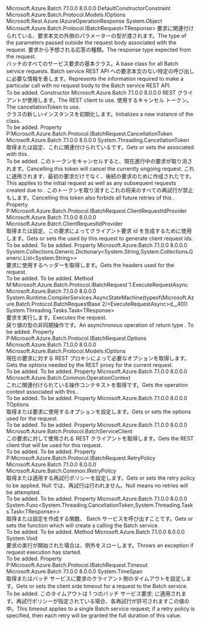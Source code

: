 <Type Name="BatchRequestBase&lt;TOptions,TResponse&gt;" FullName="Microsoft.Azure.Batch.Protocol.BatchRequestBase&lt;TOptions,TResponse&gt;">
  <TypeSignature Language="C#" Value="public abstract class BatchRequestBase&lt;TOptions,TResponse&gt; : Microsoft.Azure.Batch.Protocol.IBatchRequest&lt;TResponse&gt; where TOptions : IOptionsnew() where TResponse : IAzureOperationResponse" />
  <TypeSignature Language="ILAsm" Value=".class public auto ansi abstract beforefieldinit BatchRequestBase`2&lt;.ctor (class Microsoft.Azure.Batch.Protocol.Models.IOptions) TOptions, (class Microsoft.Rest.Azure.IAzureOperationResponse) TResponse&gt; extends System.Object implements class Microsoft.Azure.Batch.Protocol.IBatchRequest, class Microsoft.Azure.Batch.Protocol.IBatchRequest`1&lt;!TResponse&gt;" />
  <TypeSignature Language="DocId" Value="T:Microsoft.Azure.Batch.Protocol.BatchRequestBase`2" />
  <TypeSignature Language="VB.NET" Value="Public MustInherit Class BatchRequestBase(Of TOptions, TResponse)&#xA;Implements IBatchRequest(Of TResponse)" />
  <TypeSignature Language="F#" Value="type BatchRequestBase&lt;'Options, 'Response (requires 'Options :&gt; IOptions and 'Options : (new : unit -&gt; 'Options) and 'Response :&gt; IAzureOperationResponse)&gt; = class&#xA;    interface IBatchRequest&lt;'Response (requires 'Response :&gt; IAzureOperationResponse)&gt;&#xA;    interface IBatchRequest" />
  <AssemblyInfo>
    <AssemblyName>Microsoft.Azure.Batch</AssemblyName>
    <AssemblyVersion>7.1.0.0</AssemblyVersion>
    <AssemblyVersion>8.0.0.0</AssemblyVersion>
  </AssemblyInfo>
  <TypeParameters>
    <TypeParameter Name="TOptions">
      <Constraints>
        <ParameterAttribute>DefaultConstructorConstraint</ParameterAttribute>
        <InterfaceName>Microsoft.Azure.Batch.Protocol.Models.IOptions</InterfaceName>
      </Constraints>
    </TypeParameter>
    <TypeParameter Name="TResponse">
      <Constraints>
        <InterfaceName>Microsoft.Rest.Azure.IAzureOperationResponse</InterfaceName>
      </Constraints>
    </TypeParameter>
  </TypeParameters>
  <Base>
    <BaseTypeName>System.Object</BaseTypeName>
  </Base>
  <Interfaces>
    <Interface>
      <InterfaceName>Microsoft.Azure.Batch.Protocol.IBatchRequest&lt;TResponse&gt;</InterfaceName>
    </Interface>
  </Interfaces>
  <Docs>
    <typeparam name="TOptions"><span data-ttu-id="892c8-101">要求に関連付けられている、要求本文の外側のパラメーターの型が渡されます。</span><span class="sxs-lookup"><span data-stu-id="892c8-101">The type of the parameters passed outside the request body associated with the request.</span></span></typeparam>
    <typeparam name="TResponse"><span data-ttu-id="892c8-102">要求から予想される応答の種類。</span><span class="sxs-lookup"><span data-stu-id="892c8-102">The response type expected from the request.</span></span></typeparam>
    <summary>
            <span data-ttu-id="892c8-103">バッチのすべてのサービス要求の基本クラス。</span><span class="sxs-lookup"><span data-stu-id="892c8-103">A base class for all Batch service requests.</span></span> <span data-ttu-id="892c8-104">Batch service REST API への要求本文のない特定の呼び出しに必要な情報を表します。</span><span class="sxs-lookup"><span data-stu-id="892c8-104">Represents the information required to make a particular call with no request body to the Batch service REST API.</span></span>
            </summary>
    <remarks>To be added.</remarks>
  </Docs>
  <Members>
    <Member MemberName=".ctor">
      <MemberSignature Language="C#" Value="protected BatchRequestBase (Microsoft.Azure.Batch.Protocol.BatchServiceClient restClient, System.Threading.CancellationToken cancellationToken);" />
      <MemberSignature Language="ILAsm" Value=".method familyhidebysig specialname rtspecialname instance void .ctor(class Microsoft.Azure.Batch.Protocol.BatchServiceClient restClient, valuetype System.Threading.CancellationToken cancellationToken) cil managed" />
      <MemberSignature Language="DocId" Value="M:Microsoft.Azure.Batch.Protocol.BatchRequestBase`2.#ctor(Microsoft.Azure.Batch.Protocol.BatchServiceClient,System.Threading.CancellationToken)" />
      <MemberSignature Language="F#" Value="new Microsoft.Azure.Batch.Protocol.BatchRequestBase&lt;'Options, 'Response (requires 'Options :&gt; Microsoft.Azure.Batch.Protocol.Models.IOptions and 'Options : (new : unit -&gt; 'Options) and 'Response :&gt; Microsoft.Rest.Azure.IAzureOperationResponse)&gt; : Microsoft.Azure.Batch.Protocol.BatchServiceClient * System.Threading.CancellationToken -&gt; Microsoft.Azure.Batch.Protocol.BatchRequestBase&lt;'Options, 'Response (requires 'Options :&gt; Microsoft.Azure.Batch.Protocol.Models.IOptions and 'Options : (new : unit -&gt; 'Options) and 'Response :&gt; Microsoft.Rest.Azure.IAzureOperationResponse)&gt;" Usage="new Microsoft.Azure.Batch.Protocol.BatchRequestBase&lt;'Options, 'Response (requires 'Options :&gt; Microsoft.Azure.Batch.Protocol.Models.IOptions and 'Options : (new : unit -&gt; 'Options) and 'Response :&gt; Microsoft.Rest.Azure.IAzureOperationResponse)&gt; (restClient, cancellationToken)" />
      <MemberType>Constructor</MemberType>
      <AssemblyInfo>
        <AssemblyName>Microsoft.Azure.Batch</AssemblyName>
        <AssemblyVersion>7.1.0.0</AssemblyVersion>
        <AssemblyVersion>8.0.0.0</AssemblyVersion>
      </AssemblyInfo>
      <Parameters>
        <Parameter Name="restClient" Type="Microsoft.Azure.Batch.Protocol.BatchServiceClient" />
        <Parameter Name="cancellationToken" Type="System.Threading.CancellationToken" />
      </Parameters>
      <Docs>
        <param name="restClient"><span data-ttu-id="892c8-105">REST クライアントが使用します。</span><span class="sxs-lookup"><span data-stu-id="892c8-105">The REST client to use.</span></span></param>
        <param name="cancellationToken"><span data-ttu-id="892c8-106">使用するキャンセル トークン。</span><span class="sxs-lookup"><span data-stu-id="892c8-106">The cancellationToken to use.</span></span></param>
        <summary>
            <span data-ttu-id="892c8-107"><see cref="T:Microsoft.Azure.Batch.Protocol.BatchRequestBase`2" /> クラスの新しいインスタンスを初期化します。</span><span class="sxs-lookup"><span data-stu-id="892c8-107">Initializes a new instance of the <see cref="T:Microsoft.Azure.Batch.Protocol.BatchRequestBase`2" /> class.</span></span>
            </summary>
        <remarks>To be added.</remarks>
      </Docs>
    </Member>
    <Member MemberName="CancellationToken">
      <MemberSignature Language="C#" Value="public System.Threading.CancellationToken CancellationToken { get; set; }" />
      <MemberSignature Language="ILAsm" Value=".property instance valuetype System.Threading.CancellationToken CancellationToken" />
      <MemberSignature Language="DocId" Value="P:Microsoft.Azure.Batch.Protocol.BatchRequestBase`2.CancellationToken" />
      <MemberSignature Language="VB.NET" Value="Public Property CancellationToken As CancellationToken" />
      <MemberSignature Language="F#" Value="member this.CancellationToken : System.Threading.CancellationToken with get, set" Usage="Microsoft.Azure.Batch.Protocol.BatchRequestBase&lt;'Options, 'Response (requires 'Options :&gt; Microsoft.Azure.Batch.Protocol.Models.IOptions and 'Options : (new : unit -&gt; 'Options) and 'Response :&gt; Microsoft.Rest.Azure.IAzureOperationResponse)&gt;.CancellationToken" />
      <MemberType>Property</MemberType>
      <Implements>
        <InterfaceMember>P:Microsoft.Azure.Batch.Protocol.IBatchRequest.CancellationToken</InterfaceMember>
      </Implements>
      <AssemblyInfo>
        <AssemblyName>Microsoft.Azure.Batch</AssemblyName>
        <AssemblyVersion>7.1.0.0</AssemblyVersion>
        <AssemblyVersion>8.0.0.0</AssemblyVersion>
      </AssemblyInfo>
      <ReturnValue>
        <ReturnType>System.Threading.CancellationToken</ReturnType>
      </ReturnValue>
      <Docs>
        <summary>
            <span data-ttu-id="892c8-108">取得または設定、<see cref="P:Microsoft.Azure.Batch.Protocol.BatchRequestBase`2.CancellationToken" />これに関連付けられている<see cref="T:Microsoft.Azure.Batch.Protocol.IBatchRequest" />です。</span><span class="sxs-lookup"><span data-stu-id="892c8-108">Gets or sets the <see cref="P:Microsoft.Azure.Batch.Protocol.BatchRequestBase`2.CancellationToken" /> associated with this <see cref="T:Microsoft.Azure.Batch.Protocol.IBatchRequest" />.</span></span>
            </summary>
        <value>To be added.</value>
        <remarks>
          <para>
            <span data-ttu-id="892c8-109">このトークンをキャンセルすると、現在進行中の要求が取り消されます。</span><span class="sxs-lookup"><span data-stu-id="892c8-109">Cancelling this token will cancel the currently ongoing request.</span></span> <span data-ttu-id="892c8-110">これに適用されます、最初の要求だけでなく、後続の要求のために作成された<see cref="P:Microsoft.Azure.Batch.Protocol.BatchRequestBase`2.RetryPolicy" />です。</span><span class="sxs-lookup"><span data-stu-id="892c8-110">This applies to the initial request as well as any subsequent requests created due to <see cref="P:Microsoft.Azure.Batch.Protocol.BatchRequestBase`2.RetryPolicy" />.</span></span> <span data-ttu-id="892c8-111">このトークンを取り消すとこれの将来のすべての再試行が禁止も<see cref="T:Microsoft.Azure.Batch.Protocol.IBatchRequest" />します。</span><span class="sxs-lookup"><span data-stu-id="892c8-111">Cancelling this token also forbids all future retries of this <see cref="T:Microsoft.Azure.Batch.Protocol.IBatchRequest" />.</span></span>
            </para>
        </remarks>
      </Docs>
    </Member>
    <Member MemberName="ClientRequestIdProvider">
      <MemberSignature Language="C#" Value="public Microsoft.Azure.Batch.ClientRequestIdProvider ClientRequestIdProvider { get; set; }" />
      <MemberSignature Language="ILAsm" Value=".property instance class Microsoft.Azure.Batch.ClientRequestIdProvider ClientRequestIdProvider" />
      <MemberSignature Language="DocId" Value="P:Microsoft.Azure.Batch.Protocol.BatchRequestBase`2.ClientRequestIdProvider" />
      <MemberSignature Language="VB.NET" Value="Public Property ClientRequestIdProvider As ClientRequestIdProvider" />
      <MemberSignature Language="F#" Value="member this.ClientRequestIdProvider : Microsoft.Azure.Batch.ClientRequestIdProvider with get, set" Usage="Microsoft.Azure.Batch.Protocol.BatchRequestBase&lt;'Options, 'Response (requires 'Options :&gt; Microsoft.Azure.Batch.Protocol.Models.IOptions and 'Options : (new : unit -&gt; 'Options) and 'Response :&gt; Microsoft.Rest.Azure.IAzureOperationResponse)&gt;.ClientRequestIdProvider" />
      <MemberType>Property</MemberType>
      <Implements>
        <InterfaceMember>P:Microsoft.Azure.Batch.Protocol.IBatchRequest.ClientRequestIdProvider</InterfaceMember>
      </Implements>
      <AssemblyInfo>
        <AssemblyName>Microsoft.Azure.Batch</AssemblyName>
        <AssemblyVersion>7.1.0.0</AssemblyVersion>
        <AssemblyVersion>8.0.0.0</AssemblyVersion>
      </AssemblyInfo>
      <ReturnValue>
        <ReturnType>Microsoft.Azure.Batch.ClientRequestIdProvider</ReturnType>
      </ReturnValue>
      <Docs>
        <summary>
            <span data-ttu-id="892c8-112">取得または設定、<see cref="P:Microsoft.Azure.Batch.Protocol.BatchRequestBase`2.ClientRequestIdProvider" />この要求によってクライアント要求 id を生成するために使用します。</span><span class="sxs-lookup"><span data-stu-id="892c8-112">Gets or sets the <see cref="P:Microsoft.Azure.Batch.Protocol.BatchRequestBase`2.ClientRequestIdProvider" /> used by this request to generate client request ids.</span></span>
            </summary>
        <value>To be added.</value>
        <remarks>To be added.</remarks>
      </Docs>
    </Member>
    <Member MemberName="CustomHeaders">
      <MemberSignature Language="C#" Value="public System.Collections.Generic.Dictionary&lt;string,System.Collections.Generic.List&lt;string&gt;&gt; CustomHeaders { get; }" />
      <MemberSignature Language="ILAsm" Value=".property instance class System.Collections.Generic.Dictionary`2&lt;string, class System.Collections.Generic.List`1&lt;string&gt;&gt; CustomHeaders" />
      <MemberSignature Language="DocId" Value="P:Microsoft.Azure.Batch.Protocol.BatchRequestBase`2.CustomHeaders" />
      <MemberSignature Language="VB.NET" Value="Public ReadOnly Property CustomHeaders As Dictionary(Of String, List(Of String))" />
      <MemberSignature Language="F#" Value="member this.CustomHeaders : System.Collections.Generic.Dictionary&lt;string, System.Collections.Generic.List&lt;string&gt;&gt;" Usage="Microsoft.Azure.Batch.Protocol.BatchRequestBase&lt;'Options, 'Response (requires 'Options :&gt; Microsoft.Azure.Batch.Protocol.Models.IOptions and 'Options : (new : unit -&gt; 'Options) and 'Response :&gt; Microsoft.Rest.Azure.IAzureOperationResponse)&gt;.CustomHeaders" />
      <MemberType>Property</MemberType>
      <AssemblyInfo>
        <AssemblyName>Microsoft.Azure.Batch</AssemblyName>
        <AssemblyVersion>7.1.0.0</AssemblyVersion>
        <AssemblyVersion>8.0.0.0</AssemblyVersion>
      </AssemblyInfo>
      <ReturnValue>
        <ReturnType>System.Collections.Generic.Dictionary&lt;System.String,System.Collections.Generic.List&lt;System.String&gt;&gt;</ReturnType>
      </ReturnValue>
      <Docs>
        <summary>
            <span data-ttu-id="892c8-113">要求に使用するヘッダーを取得します。</span><span class="sxs-lookup"><span data-stu-id="892c8-113">Gets the headers used for the request.</span></span>
            </summary>
        <value>To be added.</value>
        <remarks>To be added.</remarks>
      </Docs>
    </Member>
    <Member MemberName="ExecuteRequestAsync">
      <MemberSignature Language="C#" Value="public System.Threading.Tasks.Task&lt;TResponse&gt; ExecuteRequestAsync ();" />
      <MemberSignature Language="ILAsm" Value=".method public hidebysig newslot virtual instance class System.Threading.Tasks.Task`1&lt;!TResponse&gt; ExecuteRequestAsync() cil managed" />
      <MemberSignature Language="DocId" Value="M:Microsoft.Azure.Batch.Protocol.BatchRequestBase`2.ExecuteRequestAsync" />
      <MemberSignature Language="VB.NET" Value="Public Function ExecuteRequestAsync () As Task(Of TResponse)" />
      <MemberSignature Language="F#" Value="abstract member ExecuteRequestAsync : unit -&gt; System.Threading.Tasks.Task&lt;'Response (requires 'Response :&gt; Microsoft.Rest.Azure.IAzureOperationResponse)&gt;&#xA;override this.ExecuteRequestAsync : unit -&gt; System.Threading.Tasks.Task&lt;'Response (requires 'Response :&gt; Microsoft.Rest.Azure.IAzureOperationResponse)&gt;" Usage="batchRequestBase.ExecuteRequestAsync " />
      <MemberType>Method</MemberType>
      <Implements>
        <InterfaceMember>M:Microsoft.Azure.Batch.Protocol.IBatchRequest`1.ExecuteRequestAsync</InterfaceMember>
      </Implements>
      <AssemblyInfo>
        <AssemblyName>Microsoft.Azure.Batch</AssemblyName>
        <AssemblyVersion>7.1.0.0</AssemblyVersion>
        <AssemblyVersion>8.0.0.0</AssemblyVersion>
      </AssemblyInfo>
      <Attributes>
        <Attribute>
          <AttributeName>System.Runtime.CompilerServices.AsyncStateMachine(typeof(Microsoft.Azure.Batch.Protocol.BatchRequestBase`2/&lt;ExecuteRequestAsync&gt;d__40))</AttributeName>
        </Attribute>
      </Attributes>
      <ReturnValue>
        <ReturnType>System.Threading.Tasks.Task&lt;TResponse&gt;</ReturnType>
      </ReturnValue>
      <Parameters />
      <Docs>
        <summary>
            <span data-ttu-id="892c8-114">要求を実行します。</span><span class="sxs-lookup"><span data-stu-id="892c8-114">Executes the request.</span></span>
            </summary>
        <returns><span data-ttu-id="892c8-115">戻り値の型の非同期操作<typeparamref name="TResponse" />です。</span><span class="sxs-lookup"><span data-stu-id="892c8-115">An asynchronous operation of return type <typeparamref name="TResponse" />.</span></span></returns>
        <remarks>To be added.</remarks>
      </Docs>
    </Member>
    <Member MemberName="Microsoft.Azure.Batch.Protocol.IBatchRequest.Options">
      <MemberSignature Language="C#" Value="Microsoft.Azure.Batch.Protocol.Models.IOptions Microsoft.Azure.Batch.Protocol.IBatchRequest.Options { get; }" />
      <MemberSignature Language="ILAsm" Value=".property instance class Microsoft.Azure.Batch.Protocol.Models.IOptions Microsoft.Azure.Batch.Protocol.IBatchRequest.Options" />
      <MemberSignature Language="DocId" Value="P:Microsoft.Azure.Batch.Protocol.BatchRequestBase`2.Microsoft#Azure#Batch#Protocol#IBatchRequest#Options" />
      <MemberSignature Language="VB.NET" Value=" ReadOnly Property Options As IOptions Implements IBatchRequest.Options" />
      <MemberSignature Language="F#" Usage="Microsoft.Azure.Batch.Protocol.BatchRequestBase&lt;'Options, 'Response (requires 'Options :&gt; Microsoft.Azure.Batch.Protocol.Models.IOptions and 'Options : (new : unit -&gt; 'Options) and 'Response :&gt; Microsoft.Rest.Azure.IAzureOperationResponse)&gt;.Microsoft.Azure.Batch.Protocol.IBatchRequest.Options" />
      <MemberType>Property</MemberType>
      <Implements>
        <InterfaceMember>P:Microsoft.Azure.Batch.Protocol.IBatchRequest.Options</InterfaceMember>
      </Implements>
      <AssemblyInfo>
        <AssemblyName>Microsoft.Azure.Batch</AssemblyName>
        <AssemblyVersion>7.1.0.0</AssemblyVersion>
        <AssemblyVersion>8.0.0.0</AssemblyVersion>
      </AssemblyInfo>
      <ReturnValue>
        <ReturnType>Microsoft.Azure.Batch.Protocol.Models.IOptions</ReturnType>
      </ReturnValue>
      <Docs>
        <summary>
            <span data-ttu-id="892c8-116">現在の要求に対する REST プロキシによって必要なオプションを取得します。</span><span class="sxs-lookup"><span data-stu-id="892c8-116">Gets the options needed by the REST proxy for the current request.</span></span>
            </summary>
        <value>To be added.</value>
        <remarks>To be added.</remarks>
      </Docs>
    </Member>
    <Member MemberName="OperationContext">
      <MemberSignature Language="C#" Value="public Microsoft.Azure.Batch.Common.OperationContext OperationContext { get; }" />
      <MemberSignature Language="ILAsm" Value=".property instance class Microsoft.Azure.Batch.Common.OperationContext OperationContext" />
      <MemberSignature Language="DocId" Value="P:Microsoft.Azure.Batch.Protocol.BatchRequestBase`2.OperationContext" />
      <MemberSignature Language="VB.NET" Value="Public ReadOnly Property OperationContext As OperationContext" />
      <MemberSignature Language="F#" Value="member this.OperationContext : Microsoft.Azure.Batch.Common.OperationContext" Usage="Microsoft.Azure.Batch.Protocol.BatchRequestBase&lt;'Options, 'Response (requires 'Options :&gt; Microsoft.Azure.Batch.Protocol.Models.IOptions and 'Options : (new : unit -&gt; 'Options) and 'Response :&gt; Microsoft.Rest.Azure.IAzureOperationResponse)&gt;.OperationContext" />
      <MemberType>Property</MemberType>
      <AssemblyInfo>
        <AssemblyName>Microsoft.Azure.Batch</AssemblyName>
        <AssemblyVersion>7.1.0.0</AssemblyVersion>
        <AssemblyVersion>8.0.0.0</AssemblyVersion>
      </AssemblyInfo>
      <ReturnValue>
        <ReturnType>Microsoft.Azure.Batch.Common.OperationContext</ReturnType>
      </ReturnValue>
      <Docs>
        <summary>
            <span data-ttu-id="892c8-117">これに関連付けられている操作コンテキストを取得<see cref="T:Microsoft.Azure.Batch.Protocol.IBatchRequest" />です。</span><span class="sxs-lookup"><span data-stu-id="892c8-117">Gets the operation context associated with this <see cref="T:Microsoft.Azure.Batch.Protocol.IBatchRequest" />.</span></span>
            </summary>
        <value>To be added.</value>
        <remarks>To be added.</remarks>
      </Docs>
    </Member>
    <Member MemberName="Options">
      <MemberSignature Language="C#" Value="public TOptions Options { get; set; }" />
      <MemberSignature Language="ILAsm" Value=".property instance !TOptions Options" />
      <MemberSignature Language="DocId" Value="P:Microsoft.Azure.Batch.Protocol.BatchRequestBase`2.Options" />
      <MemberSignature Language="VB.NET" Value="Public Property Options As TOptions" />
      <MemberSignature Language="F#" Value="member this.Options : 'Options with get, set" Usage="Microsoft.Azure.Batch.Protocol.BatchRequestBase&lt;'Options, 'Response (requires 'Options :&gt; Microsoft.Azure.Batch.Protocol.Models.IOptions and 'Options : (new : unit -&gt; 'Options) and 'Response :&gt; Microsoft.Rest.Azure.IAzureOperationResponse)&gt;.Options" />
      <MemberType>Property</MemberType>
      <AssemblyInfo>
        <AssemblyName>Microsoft.Azure.Batch</AssemblyName>
        <AssemblyVersion>7.1.0.0</AssemblyVersion>
        <AssemblyVersion>8.0.0.0</AssemblyVersion>
      </AssemblyInfo>
      <ReturnValue>
        <ReturnType>TOptions</ReturnType>
      </ReturnValue>
      <Docs>
        <summary>
            <span data-ttu-id="892c8-118">取得または要求に使用するオプションを設定します。</span><span class="sxs-lookup"><span data-stu-id="892c8-118">Gets or sets the options used for the request.</span></span>
            </summary>
        <value>To be added.</value>
        <remarks>To be added.</remarks>
      </Docs>
    </Member>
    <Member MemberName="RestClient">
      <MemberSignature Language="C#" Value="public Microsoft.Azure.Batch.Protocol.BatchServiceClient RestClient { get; }" />
      <MemberSignature Language="ILAsm" Value=".property instance class Microsoft.Azure.Batch.Protocol.BatchServiceClient RestClient" />
      <MemberSignature Language="DocId" Value="P:Microsoft.Azure.Batch.Protocol.BatchRequestBase`2.RestClient" />
      <MemberSignature Language="VB.NET" Value="Public ReadOnly Property RestClient As BatchServiceClient" />
      <MemberSignature Language="F#" Value="member this.RestClient : Microsoft.Azure.Batch.Protocol.BatchServiceClient" Usage="Microsoft.Azure.Batch.Protocol.BatchRequestBase&lt;'Options, 'Response (requires 'Options :&gt; Microsoft.Azure.Batch.Protocol.Models.IOptions and 'Options : (new : unit -&gt; 'Options) and 'Response :&gt; Microsoft.Rest.Azure.IAzureOperationResponse)&gt;.RestClient" />
      <MemberType>Property</MemberType>
      <AssemblyInfo>
        <AssemblyName>Microsoft.Azure.Batch</AssemblyName>
        <AssemblyVersion>7.1.0.0</AssemblyVersion>
        <AssemblyVersion>8.0.0.0</AssemblyVersion>
      </AssemblyInfo>
      <ReturnValue>
        <ReturnType>Microsoft.Azure.Batch.Protocol.BatchServiceClient</ReturnType>
      </ReturnValue>
      <Docs>
        <summary>
            <span data-ttu-id="892c8-119">この要求に対して使用される REST クライアントを取得します。</span><span class="sxs-lookup"><span data-stu-id="892c8-119">Gets the REST client that will be used for this request.</span></span>
            </summary>
        <value>To be added.</value>
        <remarks>To be added.</remarks>
      </Docs>
    </Member>
    <Member MemberName="RetryPolicy">
      <MemberSignature Language="C#" Value="public Microsoft.Azure.Batch.Common.IRetryPolicy RetryPolicy { get; set; }" />
      <MemberSignature Language="ILAsm" Value=".property instance class Microsoft.Azure.Batch.Common.IRetryPolicy RetryPolicy" />
      <MemberSignature Language="DocId" Value="P:Microsoft.Azure.Batch.Protocol.BatchRequestBase`2.RetryPolicy" />
      <MemberSignature Language="VB.NET" Value="Public Property RetryPolicy As IRetryPolicy" />
      <MemberSignature Language="F#" Value="member this.RetryPolicy : Microsoft.Azure.Batch.Common.IRetryPolicy with get, set" Usage="Microsoft.Azure.Batch.Protocol.BatchRequestBase&lt;'Options, 'Response (requires 'Options :&gt; Microsoft.Azure.Batch.Protocol.Models.IOptions and 'Options : (new : unit -&gt; 'Options) and 'Response :&gt; Microsoft.Rest.Azure.IAzureOperationResponse)&gt;.RetryPolicy" />
      <MemberType>Property</MemberType>
      <Implements>
        <InterfaceMember>P:Microsoft.Azure.Batch.Protocol.IBatchRequest.RetryPolicy</InterfaceMember>
      </Implements>
      <AssemblyInfo>
        <AssemblyName>Microsoft.Azure.Batch</AssemblyName>
        <AssemblyVersion>7.1.0.0</AssemblyVersion>
        <AssemblyVersion>8.0.0.0</AssemblyVersion>
      </AssemblyInfo>
      <ReturnValue>
        <ReturnType>Microsoft.Azure.Batch.Common.IRetryPolicy</ReturnType>
      </ReturnValue>
      <Docs>
        <summary>
            <span data-ttu-id="892c8-120">取得または適用する再試行ポリシーを設定します。</span><span class="sxs-lookup"><span data-stu-id="892c8-120">Gets or sets the retry policy to be applied.</span></span>
            <span data-ttu-id="892c8-121">Null では、再試行は行われません。</span><span class="sxs-lookup"><span data-stu-id="892c8-121">Null means no retries will be attempted.</span></span>
            </summary>
        <value>To be added.</value>
        <remarks>To be added.</remarks>
      </Docs>
    </Member>
    <Member MemberName="ServiceRequestFunc">
      <MemberSignature Language="C#" Value="public Func&lt;System.Threading.CancellationToken,System.Threading.Tasks.Task&lt;TResponse&gt;&gt; ServiceRequestFunc { get; set; }" />
      <MemberSignature Language="ILAsm" Value=".property instance class System.Func`2&lt;valuetype System.Threading.CancellationToken, class System.Threading.Tasks.Task`1&lt;!TResponse&gt;&gt; ServiceRequestFunc" />
      <MemberSignature Language="DocId" Value="P:Microsoft.Azure.Batch.Protocol.BatchRequestBase`2.ServiceRequestFunc" />
      <MemberSignature Language="VB.NET" Value="Public Property ServiceRequestFunc As Func(Of CancellationToken, Task(Of TResponse))" />
      <MemberSignature Language="F#" Value="member this.ServiceRequestFunc : Func&lt;System.Threading.CancellationToken, System.Threading.Tasks.Task&lt;'Response&gt;&gt; with get, set" Usage="Microsoft.Azure.Batch.Protocol.BatchRequestBase&lt;'Options, 'Response (requires 'Options :&gt; Microsoft.Azure.Batch.Protocol.Models.IOptions and 'Options : (new : unit -&gt; 'Options) and 'Response :&gt; Microsoft.Rest.Azure.IAzureOperationResponse)&gt;.ServiceRequestFunc" />
      <MemberType>Property</MemberType>
      <AssemblyInfo>
        <AssemblyName>Microsoft.Azure.Batch</AssemblyName>
        <AssemblyVersion>7.1.0.0</AssemblyVersion>
        <AssemblyVersion>8.0.0.0</AssemblyVersion>
      </AssemblyInfo>
      <ReturnValue>
        <ReturnType>System.Func&lt;System.Threading.CancellationToken,System.Threading.Tasks.Task&lt;TResponse&gt;&gt;</ReturnType>
      </ReturnValue>
      <Docs>
        <summary>
            <span data-ttu-id="892c8-122">取得または設定を作成する関数、 <see cref="T:System.Threading.Tasks.Task" /> Batch サービスを呼び出すことです。</span><span class="sxs-lookup"><span data-stu-id="892c8-122">Gets or sets the function which will create a <see cref="T:System.Threading.Tasks.Task" /> calling the Batch service.</span></span>
            </summary>
        <value>To be added.</value>
        <remarks>To be added.</remarks>
      </Docs>
    </Member>
    <Member MemberName="ThrowIfRequestExecutionHasStarted">
      <MemberSignature Language="C#" Value="protected void ThrowIfRequestExecutionHasStarted ();" />
      <MemberSignature Language="ILAsm" Value=".method familyhidebysig instance void ThrowIfRequestExecutionHasStarted() cil managed" />
      <MemberSignature Language="DocId" Value="M:Microsoft.Azure.Batch.Protocol.BatchRequestBase`2.ThrowIfRequestExecutionHasStarted" />
      <MemberSignature Language="VB.NET" Value="Protected Sub ThrowIfRequestExecutionHasStarted ()" />
      <MemberSignature Language="F#" Value="member this.ThrowIfRequestExecutionHasStarted : unit -&gt; unit" Usage="batchRequestBase.ThrowIfRequestExecutionHasStarted " />
      <MemberType>Method</MemberType>
      <AssemblyInfo>
        <AssemblyName>Microsoft.Azure.Batch</AssemblyName>
        <AssemblyVersion>7.1.0.0</AssemblyVersion>
        <AssemblyVersion>8.0.0.0</AssemblyVersion>
      </AssemblyInfo>
      <ReturnValue>
        <ReturnType>System.Void</ReturnType>
      </ReturnValue>
      <Parameters />
      <Docs>
        <summary>
            <span data-ttu-id="892c8-123">要求の実行が開始された場合は、例外をスローします。</span><span class="sxs-lookup"><span data-stu-id="892c8-123">Throws an exception if request execution has started.</span></span>
            </summary>
        <remarks>To be added.</remarks>
      </Docs>
    </Member>
    <Member MemberName="Timeout">
      <MemberSignature Language="C#" Value="public TimeSpan Timeout { get; set; }" />
      <MemberSignature Language="ILAsm" Value=".property instance valuetype System.TimeSpan Timeout" />
      <MemberSignature Language="DocId" Value="P:Microsoft.Azure.Batch.Protocol.BatchRequestBase`2.Timeout" />
      <MemberSignature Language="VB.NET" Value="Public Property Timeout As TimeSpan" />
      <MemberSignature Language="F#" Value="member this.Timeout : TimeSpan with get, set" Usage="Microsoft.Azure.Batch.Protocol.BatchRequestBase&lt;'Options, 'Response (requires 'Options :&gt; Microsoft.Azure.Batch.Protocol.Models.IOptions and 'Options : (new : unit -&gt; 'Options) and 'Response :&gt; Microsoft.Rest.Azure.IAzureOperationResponse)&gt;.Timeout" />
      <MemberType>Property</MemberType>
      <Implements>
        <InterfaceMember>P:Microsoft.Azure.Batch.Protocol.IBatchRequest.Timeout</InterfaceMember>
      </Implements>
      <AssemblyInfo>
        <AssemblyName>Microsoft.Azure.Batch</AssemblyName>
        <AssemblyVersion>7.1.0.0</AssemblyVersion>
        <AssemblyVersion>8.0.0.0</AssemblyVersion>
      </AssemblyInfo>
      <ReturnValue>
        <ReturnType>System.TimeSpan</ReturnType>
      </ReturnValue>
      <Docs>
        <summary>
            <span data-ttu-id="892c8-124">取得またはバッチ サービスに要求のクライアント側のタイムアウトを設定します。</span><span class="sxs-lookup"><span data-stu-id="892c8-124">Gets or sets the client side timeout for a request to the Batch service.</span></span>
            </summary>
        <value>To be added.</value>
        <remarks>
          <para>
            <span data-ttu-id="892c8-125">このタイムアウトは 1 つのバッチ サービス要求; に適用されます。再試行ポリシーが指定されている場合、各再試行が許可されますこの値の中。</span><span class="sxs-lookup"><span data-stu-id="892c8-125">This timeout applies to a single Batch service request; if a retry policy is specified, then each retry will be granted the full duration of this value.</span></span>
            </para>
        </remarks>
      </Docs>
    </Member>
  </Members>
</Type>